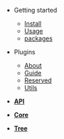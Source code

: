 <!-- # <img align="right" width="120" height="100" title="PostHTML" src="http://posthtml.github.io/posthtml/logo.svg"> -->

- Getting started

  - [Install](install.md)
  - [Usage](usage.md)
  - [packages](packages.md)

- Plugins

  - [About](plugins/README.md)
  - [Guide](plugins/guide.md)
  - [Reserved](plugins/reserved.md)
  - [Utils](plugins/utils.md)

- [**API**](api.md)

- [**Core**](core.md)

- [**Tree**](tree.md)
